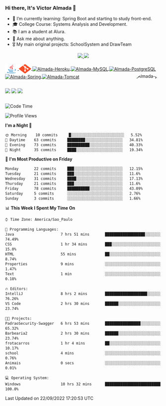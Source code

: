 ### Hi there, It's Victor Almada 👋


- 🌱 I’m currently learning: Spring Boot and starting to study front-end.
- 🎓 College Course: Systems Analysis and Development.
- 📚  I am a student at Alura.
- 💬 Ask me about anything.
- 🎖 My main original projects: SchoolSystem and DrawTeam


<div align="center">
  <a href="https://github.com/Almadavic">
  <img height="180em" src="https://github-readme-stats.vercel.app/api?username=Almadavic&show_icons=true&theme=dracula&include_all_commits=true&count_private=true"/>
  <img height="180em" src="https://github-readme-stats.vercel.app/api/top-langs/?username=Almadavic&layout=compact&langs_count=7&theme=dracula"/>
</div>
<div style="display: inline_block"><br>
  <img align="center" alt="Almada-Java" height="30" width="40" src="https://raw.githubusercontent.com/devicons/devicon/master/icons/java/java-original.svg">
  <img align="center" alt="Almada-Git" height="30" width="40" src="https://raw.githubusercontent.com/devicons/devicon/master/icons/git/git-original.svg">
  <img align="center" alt="Almada-Heroku" height="30" width="40" src="https://cdn.jsdelivr.net/gh/devicons/devicon/icons/heroku/heroku-plain-wordmark.svg" />             
  <img align="center" alt="Almada-MySQL" height="30" width="40" src="https://cdn.jsdelivr.net/gh/devicons/devicon/icons/mysql/mysql-original-wordmark.svg" />
  <img align="center" alt="Almada-PostgreSQL" height="30" width="40" src="https://cdn.jsdelivr.net/gh/devicons/devicon/icons/postgresql/postgresql-plain-wordmark.svg" />
  <img align="center" alt="Almada-Spring" height="30" width="40" src="https://cdn.jsdelivr.net/gh/devicons/devicon/icons/spring/spring-original-wordmark.svg" />
  <img align="center" alt="Almada-Tomcat" height="30" width="40" src="https://cdn.jsdelivr.net/gh/devicons/devicon/icons/tomcat/tomcat-original-wordmark.svg" />
  <img align="right" alt="Almada-pic" height="150" style="border-radius:50px;" src="https://user-images.githubusercontent.com/85299065/185514627-94fcf387-edc6-4c24-88f1-b4873ccd49e9.png">
</div>
  
  ##
 
<div> 
  <a href="https://www.youtube.com/channel/UCUrcUNA90M_ZqLEcQxd3UNA" target="_blank"><img src="https://img.shields.io/badge/YouTube-FF0000?style=for-the-badge&logo=youtube&logoColor=white" target="_blank"></a>
 <a href = "mailto:almadavic@live.com"><img src="https://img.shields.io/badge/-Gmail-%23333?style=for-the-badge&logo=gmail&logoColor=white" target="_blank"></a>
  <a href="https://www.linkedin.com/in/victoralmada/" target="_blank"><img src="https://img.shields.io/badge/-LinkedIn-%230077B5?style=for-the-badge&logo=linkedin&logoColor=white" target="_blank"></a> 
</div>

##

<!--START_SECTION:waka-->
![Code Time](http://img.shields.io/badge/Code%20Time-89%20hrs%206%20mins-blue)

![Profile Views](http://img.shields.io/badge/Profile%20Views-20-blue)

**I'm a Night 🦉** 

```text
🌞 Morning    10 commits     █░░░░░░░░░░░░░░░░░░░░░░░░   5.52% 
🌆 Daytime    63 commits     ████████░░░░░░░░░░░░░░░░░   34.81% 
🌃 Evening    73 commits     ██████████░░░░░░░░░░░░░░░   40.33% 
🌙 Night      35 commits     ████░░░░░░░░░░░░░░░░░░░░░   19.34%

```
📅 **I'm Most Productive on Friday** 

```text
Monday       22 commits     ███░░░░░░░░░░░░░░░░░░░░░░   12.15% 
Tuesday      21 commits     ███░░░░░░░░░░░░░░░░░░░░░░   11.6% 
Wednesday    31 commits     ████░░░░░░░░░░░░░░░░░░░░░   17.13% 
Thursday     21 commits     ███░░░░░░░░░░░░░░░░░░░░░░   11.6% 
Friday       78 commits     ██████████░░░░░░░░░░░░░░░   43.09% 
Saturday     5 commits      ░░░░░░░░░░░░░░░░░░░░░░░░░   2.76% 
Sunday       3 commits      ░░░░░░░░░░░░░░░░░░░░░░░░░   1.66%

```


📊 **This Week I Spent My Time On** 

```text
⌚︎ Time Zone: America/Sao_Paulo

💬 Programming Languages: 
Java                     7 hrs 51 mins       ██████████████████░░░░░░░   74.49% 
CSS                      1 hr 34 mins        ███░░░░░░░░░░░░░░░░░░░░░░   15.0% 
HTML                     55 mins             ██░░░░░░░░░░░░░░░░░░░░░░░   8.74% 
Properties               9 mins              ░░░░░░░░░░░░░░░░░░░░░░░░░   1.47% 
Text                     1 min               ░░░░░░░░░░░░░░░░░░░░░░░░░   0.18%

🔥 Editors: 
IntelliJ                 8 hrs 2 mins        ███████████████████░░░░░░   76.26% 
VS Code                  2 hrs 30 mins       ██████░░░░░░░░░░░░░░░░░░░   23.74%

🐱‍💻 Projects: 
PadraoSecurity-Swagger   6 hrs 53 mins       ████████████████░░░░░░░░░   65.32% 
Barbearia2               2 hrs 30 mins       ██████░░░░░░░░░░░░░░░░░░░   23.74% 
frotacarros              1 hr 4 mins         ██░░░░░░░░░░░░░░░░░░░░░░░   10.17% 
school                   4 mins              ░░░░░░░░░░░░░░░░░░░░░░░░░   0.76% 
Animais                  0 secs              ░░░░░░░░░░░░░░░░░░░░░░░░░   0.01%

💻 Operating System: 
Windows                  10 hrs 32 mins      █████████████████████████   100.0%

```


 Last Updated on 22/09/2022 17:20:53 UTC
<!--END_SECTION:waka-->
